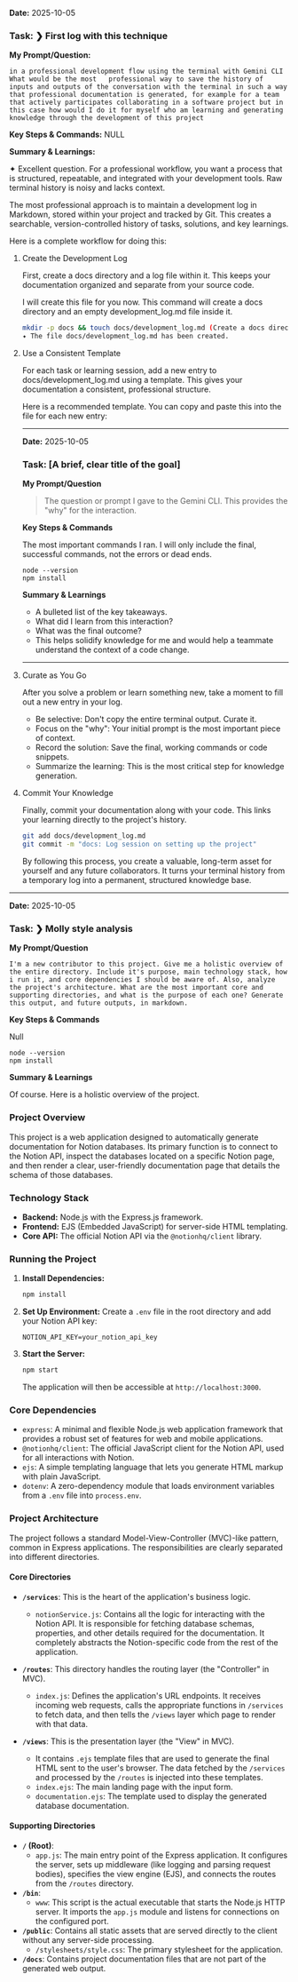 **Date:** 2025-10-05
### **Task: ❯ First log with this technique**
**My Prompt/Question:**

    in a professional development flow using the terminal with Gemini CLI What would be the most   professional way to save the history of inputs and outputs of the conversation with the terminal in such a way that professional documentation is generated, for example for a team that actively participates collaborating in a software project but in this case how would I do it for myself who am learning and generating knowledge through the development of this project
 
**Key Steps & Commands:**
NULL

**Summary & Learnings:**

✦ Excellent question. For a professional workflow, you want a process that is structured, repeatable, and 
  integrated with your development tools. Raw terminal history is noisy and lacks context.

  The most professional approach is to maintain a development log in Markdown, stored within your project 
  and tracked by Git. This creates a searchable, version-controlled history of tasks, solutions, and key 
  learnings.

  Here is a complete workflow for doing this:

  1. Create the Development Log

      First, create a docs directory and a log file within it. This keeps your documentation organized and 
      separate from your source code.

      I will create this file for you now. This command will create a docs directory and an empty 
      development_log.md file inside it.
      ```bash
      mkdir -p docs && touch docs/development_log.md (Create a docs directory and a development log file.)
      ✦ The file docs/development_log.md has been created.
      ```

  2. Use a Consistent Template

      For each task or learning session, add a new entry to docs/development_log.md using a template. This 
      gives your documentation a consistent, professional structure.

      Here is a recommended template. You can copy and paste this into the file for each new entry:

      ---
      **Date:** 2025-10-05
    
      ### **Task: [A brief, clear title of the goal]**
    
      **My Prompt/Question**
      > The question or prompt I gave to the Gemini CLI. This provides the "why" for the 
        interaction.

      **Key Steps & Commands**

      The most important commands I ran.
      I will only include the final, successful commands, not the errors or dead ends.

      ```shell
      node --version
      npm install
      ```

      **Summary & Learnings**

      *   A bulleted list of the key takeaways.
      *   What did I learn from this interaction?
      *   What was the final outcome?
      *   This helps solidify knowledge for me and would help a teammate understand the context of a code change.
      ---
  3. Curate as You Go

      After you solve a problem or learn something new, take a moment to fill out a new entry in your log.

      * Be selective: Don't copy the entire terminal output. Curate it.
      * Focus on the "why": Your initial prompt is the most important piece of context.
      * Record the solution: Save the final, working commands or code snippets.
      * Summarize the learning: This is the most critical step for knowledge generation.

  4. Commit Your Knowledge

      Finally, commit your documentation along with your code. This links your learning directly to the 
      project's history.

      ```bash
      git add docs/development_log.md
      git commit -m "docs: Log session on setting up the project"
      ```

      By following this process, you create a valuable, long-term asset for yourself and any future 
      collaborators. It turns your terminal history from a temporary log into a permanent, structured 
      knowledge base.
---
    
**Date:** 2025-10-05

### **Task: ❯ Molly style analysis**

**My Prompt/Question**

    I'm a new contributor to this project. Give me a holistic overview of the entire directory. Include it's purpose, main technology stack, how i run it, and core dependencies I should be aware of. Also, analyze the project's architecture. What are the most important core and supporting directories, and what is the purpose of each one? Generate this output, and future outputs, in markdown.

**Key Steps & Commands**

Null

```shell
node --version
npm install
```

**Summary & Learnings**

Of course. Here is a holistic overview of the project.

### Project Overview

This project is a web application designed to automatically generate documentation for Notion databases. Its primary function is to connect to the Notion API, inspect the databases located on a specific Notion page, and then render a clear, user-friendly documentation page that details the schema of those databases.

### Technology Stack

*   **Backend:** Node.js with the Express.js framework.
*   **Frontend:** EJS (Embedded JavaScript) for server-side HTML templating.
*   **Core API:** The official Notion API via the `@notionhq/client` library.

### Running the Project

1.  **Install Dependencies:**
    ```bash
    npm install
    ```
2.  **Set Up Environment:** Create a `.env` file in the root directory and add your Notion API key:
    ```
    NOTION_API_KEY=your_notion_api_key
    ```
3.  **Start the Server:**
    ```bash
    npm start
    ```
    The application will then be accessible at `http://localhost:3000`.

### Core Dependencies

*   `express`: A minimal and flexible Node.js web application framework that provides a robust set of features for web and mobile applications.
*   `@notionhq/client`: The official JavaScript client for the Notion API, used for all interactions with Notion.
*   `ejs`: A simple templating language that lets you generate HTML markup with plain JavaScript.
*   `dotenv`: A zero-dependency module that loads environment variables from a `.env` file into `process.env`.

### Project Architecture

The project follows a standard Model-View-Controller (MVC)-like pattern, common in Express applications. The responsibilities are clearly separated into different directories.

#### Core Directories

*   **`/services`**: This is the heart of the application's business logic.
    *   `notionService.js`: Contains all the logic for interacting with the Notion API. It is responsible for fetching database schemas, properties, and other details required for the documentation. It completely abstracts the Notion-specific code from the rest of the application.

*   **`/routes`**: This directory handles the routing layer (the "Controller" in MVC).
    *   `index.js`: Defines the application's URL endpoints. It receives incoming web requests, calls the appropriate functions in `/services` to fetch data, and then tells the `/views` layer which page to render with that data.

*   **`/views`**: This is the presentation layer (the "View" in MVC).
    *   It contains `.ejs` template files that are used to generate the final HTML sent to the user's browser. The data fetched by the `/services` and processed by the `/routes` is injected into these templates.
    *   `index.ejs`: The main landing page with the input form.
    *   `documentation.ejs`: The template used to display the generated database documentation.

#### Supporting Directories

*   **`/` (Root)**:
    *   `app.js`: The main entry point of the Express application. It configures the server, sets up middleware (like logging and parsing request bodies), specifies the view engine (EJS), and connects the routes from the `/routes` directory.
*   **`/bin`**:
    *   `www`: This script is the actual executable that starts the Node.js HTTP server. It imports the `app.js` module and listens for connections on the configured port.
*   **`/public`**: Contains all static assets that are served directly to the client without any server-side processing.
    *   `/stylesheets/style.css`: The primary stylesheet for the application.
*   **`/docs`**: Contains project documentation files that are not part of the generated web output.